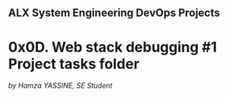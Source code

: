 ## ALX System Engineering DevOps Projects


# 0x0D. Web stack debugging #1 Project tasks folder


*by Hamza YASSINE, SE Student*

